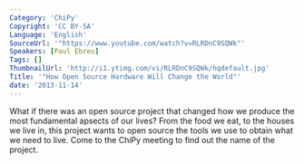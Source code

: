 ```yaml
---
Category: 'ChiPy'
Copyright: 'CC BY-SA'
Language: 'English'
SourceUrl: '"https://www.youtube.com/watch?v=RLRDnC9SQWk"'
Speakers: [Paul Ebreo]
Tags: []
ThumbnailUrl: 'http://i1.ytimg.com/vi/RLRDnC9SQWk/hqdefault.jpg'
Title: '"How Open Source Hardware Will Change the World"'
date: '2013-11-14'
---
```

What if there was an open source project that changed how we produce the most fundamental apsects of our lives? From the food we eat, to the houses we live in, this project wants to open source the tools we use to obtain what we need to live. Come to the ChiPy meeting to find out the name of the project.
 